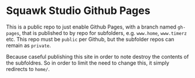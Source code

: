 # Squawk Studio Github Pages

This is a public repo to just enable Github Pages, with a branch named `gh-pages`, that is published to by repo for subfolders, e.g. `www.home`, `www.timerz` etc.
This repo must be `public` per Github, but the subfolder repos can remain as `private`.

Because caseful publishing this site in order to note destroy the contents of the subfoldres. So in order to limit the need to change this, it simply redirects to `home/`.
